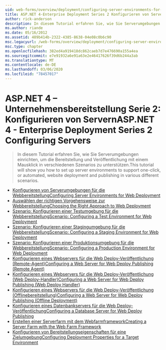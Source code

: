 ```yaml
---
uid: web-forms/overview/deployment/configuring-server-environments-for-web-deployment/index
title: ASP.NET 4-Enterprise Deployment Series 2 Konfigurieren von Servern | Microsoft-Dokumentation
author: rick-anderson
description: In diesem Tutorial erfahren Sie, wie Sie Serverumgebungen einrichten, um die Bereitstellung und Veröffentlichung von One-Click-oder automatisierten Websites in verschiedenen unterschiedlichen Scen zu unterstützen...
ms.author: riande
ms.date: 05/16/2012
ms.assetid: 489b414b-2322-4385-8638-04e08c0b6c90
msc.legacyurl: /web-forms/overview/deployment/configuring-server-environments-for-web-deployment
msc.type: chapter
ms.openlocfilehash: 382ed4a919418dc862caeb7d7e476690a155a4ea
ms.sourcegitcommit: e7e91932a6e91a63e2e46417626f39d6b244a3ab
ms.translationtype: MT
ms.contentlocale: de-DE
ms.lasthandoff: 03/06/2020
ms.locfileid: "78457017"
---
```

# <a name="aspnet-4---enterprise-deployment-series-2-configuring-servers"></a><span data-ttu-id="590cf-103">ASP.NET 4 – Unternehmensbereitstellung Serie 2: Konfigurieren von Servern</span><span class="sxs-lookup"><span data-stu-id="590cf-103">ASP.NET 4 - Enterprise Deployment Series 2 Configuring Servers</span></span>

> <span data-ttu-id="590cf-104">In diesem Tutorial erfahren Sie, wie Sie Serverumgebungen einrichten, um die Bereitstellung und Veröffentlichung mit einem Mausklick in verschiedenen Szenarios zu unterstützen.</span><span class="sxs-lookup"><span data-stu-id="590cf-104">This tutorial will show you how to set up server environments to support one-click, or automated, website deployment and publishing in various different scenarios.</span></span>

- [<span data-ttu-id="590cf-105">Konfigurieren von Serverumgebungen für die Webbereitstellung</span><span class="sxs-lookup"><span data-stu-id="590cf-105">Configuring Server Environments for Web Deployment</span></span>](configuring-server-environments-for-web-deployment.md)
- [<span data-ttu-id="590cf-106">Auswählen der richtigen Vorgehensweise zur Webbereitstellung</span><span class="sxs-lookup"><span data-stu-id="590cf-106">Choosing the Right Approach to Web Deployment</span></span>](choosing-the-right-approach-to-web-deployment.md)
- [<span data-ttu-id="590cf-107">Szenario: Konfigurieren einer Testumgebung für die Webbereitstellung</span><span class="sxs-lookup"><span data-stu-id="590cf-107">Scenario: Configuring a Test Environment for Web Deployment</span></span>](scenario-configuring-a-test-environment-for-web-deployment.md)
- [<span data-ttu-id="590cf-108">Szenario: Konfigurieren einer Stagingumgebung für die Webbereitstellung</span><span class="sxs-lookup"><span data-stu-id="590cf-108">Scenario: Configuring a Staging Environment for Web Deployment</span></span>](scenario-configuring-a-staging-environment-for-web-deployment.md)
- [<span data-ttu-id="590cf-109">Szenario: Konfigurieren einer Produktionsumgebung für die Webbereitstellung</span><span class="sxs-lookup"><span data-stu-id="590cf-109">Scenario: Configuring a Production Environment for Web Deployment</span></span>](scenario-configuring-a-production-environment-for-web-deployment.md)
- [<span data-ttu-id="590cf-110">Konfigurieren eines Webservers für die Web Deploy-Veröffentlichung (Remote-Agent)</span><span class="sxs-lookup"><span data-stu-id="590cf-110">Configuring a Web Server for Web Deploy Publishing (Remote Agent)</span></span>](configuring-a-web-server-for-web-deploy-publishing-remote-agent.md)
- [<span data-ttu-id="590cf-111">Konfigurieren eines Webservers für die Web Deploy-Veröffentlichung (Web Deploy-Handler)</span><span class="sxs-lookup"><span data-stu-id="590cf-111">Configuring a Web Server for Web Deploy Publishing (Web Deploy Handler)</span></span>](configuring-a-web-server-for-web-deploy-publishing-web-deploy-handler.md)
- [<span data-ttu-id="590cf-112">Konfigurieren eines Webservers für die Web Deploy-Veröffentlichung (Offlinebereitstellung)</span><span class="sxs-lookup"><span data-stu-id="590cf-112">Configuring a Web Server for Web Deploy Publishing (Offline Deployment)</span></span>](configuring-a-web-server-for-web-deploy-publishing-offline-deployment.md)
- [<span data-ttu-id="590cf-113">Konfigurieren eines Datenbankservers für die Web Deploy-Veröffentlichung</span><span class="sxs-lookup"><span data-stu-id="590cf-113">Configuring a Database Server for Web Deploy Publishing</span></span>](configuring-a-database-server-for-web-deploy-publishing.md)
- [<span data-ttu-id="590cf-114">Erstellen einer Serverfarm mit dem Webfarmframework</span><span class="sxs-lookup"><span data-stu-id="590cf-114">Creating a Server Farm with the Web Farm Framework</span></span>](creating-a-server-farm-with-the-web-farm-framework.md)
- [<span data-ttu-id="590cf-115">Konfigurieren von Bereitstellungseigenschaften für eine Zielumgebung</span><span class="sxs-lookup"><span data-stu-id="590cf-115">Configuring Deployment Properties for a Target Environment</span></span>](configuring-deployment-properties-for-a-target-environment.md)
